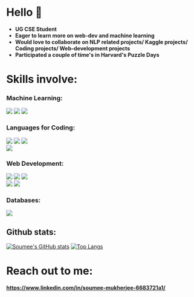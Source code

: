 # Hello 👋

* **UG CSE Student**
* **Eager to learn more on web-dev and machine learning**
* **Would love to collaborate on NLP related projects/ Kaggle projects/ Coding projects/ Web-development projects**
* **Participated a couple of time's in Harvard's Puzzle Days**


# Skills involve:
### Machine Learning:
<img src="https://camo.githubusercontent.com/4058e4719e56be216f2464f47def2f62540a0775acfde94a782f4e1aa9607db7/68747470733a2f2f696d672e736869656c64732e696f2f62616467652f54656e736f72466c6f772532302d2532334646364630302e7376673f267374796c653d666f722d7468652d6261646765266c6f676f3d54656e736f72466c6f77266c6f676f436f6c6f723d7768697465" />             <img  src="https://camo.githubusercontent.com/c7b7cc7ee69f29e63d868190f2c26df123e4a5cdd2b87c7da409397bfd64020c/68747470733a2f2f696d672e736869656c64732e696f2f62616467652f70616e6461732532302d2532333135303435382e7376673f267374796c653d666f722d7468652d6261646765266c6f676f3d70616e646173266c6f676f436f6c6f723d7768697465" />            <img src= "https://camo.githubusercontent.com/98fb748d78c124f0aad277f2f162b0cb4fdb1c3b8f69293bb363ebf44ad557cf/68747470733a2f2f696d672e736869656c64732e696f2f62616467652f6e756d70792532302d2532333031333234332e7376673f267374796c653d666f722d7468652d6261646765266c6f676f3d6e756d7079266c6f676f436f6c6f723d7768697465" />

###  Languages for Coding:
<img src="https://img.shields.io/badge/Python-3776AB?style=for-the-badge&logo=python&logoColor=white" />        <img src="https://img.shields.io/badge/C-00599C?style=for-the-badge&logo=c&logoColor=white" />          <img src="https://img.shields.io/badge/C%2B%2B-00599C?style=for-the-badge&logo=c%2B%2B&logoColor=white" />   
<img src="https://img.shields.io/badge/R-276DC3?style=for-the-badge&logo=r&logoColor=white" />

### Web Development:
<img src="https://img.shields.io/badge/JavaScript-F7DF1E?style=for-the-badge&logo=javascript&logoColor=black" />        <img src="https://img.shields.io/badge/HTML5-E34F26?style=for-the-badge&logo=html5&logoColor=white" />         <img src="https://img.shields.io/badge/CSS-239120?&style=for-the-badge&logo=css3&logoColor=white" />    
<img src="https://img.shields.io/badge/Flask-000000?style=for-the-badge&logo=flask&logoColor=white" />         <img src="https://img.shields.io/badge/Markdown-000000?style=for-the-badge&logo=markdown&logoColor=white" />

### Databases:
<img src="https://img.shields.io/badge/PostgreSQL-316192?style=for-the-badge&logo=postgresql&logoColor=white" />

## Github stats:
[![Soumee's GitHub stats](https://github-readme-stats.vercel.app/api?username=SOUMEE2000&theme=radical&show_icons=true&count_private=true)](https://github.com/anuraghazra/github-readme-stats)
[![Top Langs](https://github-readme-stats.vercel.app/api/top-langs/?username=SOUMEE2000&show_icons=true&layout=compact&theme=radical)](https://github.com/anuraghazra/github-readme-stats)
# Reach out to me:
**https://www.linkedin.com/in/soumee-mukherjee-6683721a1/**
